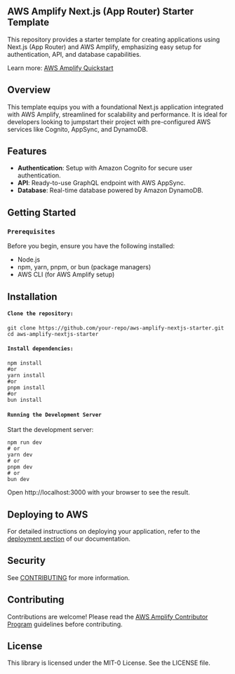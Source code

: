 ## AWS Amplify Next.js (App Router) Starter Template

This repository provides a starter template for creating applications using Next.js (App Router) and AWS Amplify, emphasizing easy setup for authentication, API, and database capabilities.

Learn more: [AWS Amplify Quickstart](https://docs.amplify.aws/gen2/start/quickstart/ )

## Overview

This template equips you with a foundational Next.js application integrated with AWS Amplify, streamlined for scalability and performance. It is ideal for developers looking to jumpstart their project with pre-configured AWS services like Cognito, AppSync, and DynamoDB.

## Features

- **Authentication**: Setup with Amazon Cognito for secure user authentication.
- **API**: Ready-to-use GraphQL endpoint with AWS AppSync.
- **Database**: Real-time database powered by Amazon DynamoDB.


## Getting Started

### `Prerequisites`

Before you begin, ensure you have the following installed:

- Node.js
- npm, yarn, pnpm, or bun (package managers)
- AWS CLI (for AWS Amplify setup)

## Installation

#### `Clone the repository:`

```
git clone https://github.com/your-repo/aws-amplify-nextjs-starter.git
cd aws-amplify-nextjs-starter
```

#### `Install dependencies:`

```
npm install
#or
yarn install
#or
pnpm install
#or
bun install
```

#### `Running the Development Server`

Start the development server:

```
npm run dev
# or
yarn dev
# or
pnpm dev
# or
bun dev
```

Open http://localhost:3000 with your browser to see the result.


## Deploying to AWS

For detailed instructions on deploying your application, refer to the [deployment section](https://docs.amplify.aws/nextjs/start/quickstart/nextjs-app-router-client-components/#deploy-a-fullstack-app-to-aws) of our documentation.


## Security

See [CONTRIBUTING](CONTRIBUTING.md#security-issue-notifications) for more information.


## Contributing

Contributions are welcome! Please read the [AWS Amplify
Contributor Program](https://docs.amplify.aws/contribute/) guidelines before contributing.


## License

This library is licensed under the MIT-0 License. See the LICENSE file.
